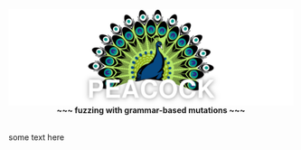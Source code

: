 <img align="center" src="logo.png">

<div align="center">
    <b>~~~ fuzzing with grammar-based mutations ~~~</b>
</div>

<br/>

some text here
